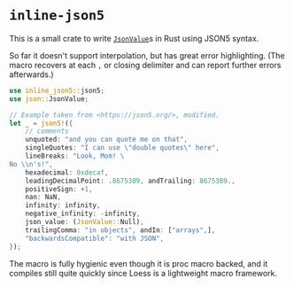 # `inline-json5`

This is a small crate to write [`JsonValue`](https://docs.rs/json/latest/json/enum.JsonValue.html)s in Rust using JSON5 syntax.

So far it doesn't support interpolation, but has great error highlighting.
(The macro recovers at each `,` or closing delimiter and can report further errors afterwards.)

```rust
use inline_json5::json5;
use json::JsonValue;

// Example taken from <https://json5.org/>, modified.
let _ = json5!({
    // comments
    unquoted: "and you can quote me on that",
    singleQuotes: "I can use \"double quotes\" here",
    lineBreaks: "Look, Mom! \
No \\n's!",
    hexadecimal: 0xdecaf,
    leadingDecimalPoint: .8675309, andTrailing: 8675309.,
    positiveSign: +1,
    nan: NaN,
    infinity: infinity,
    negative_infinity: -infinity,
    json_value: (JsonValue::Null),
    trailingComma: "in objects", andIn: ["arrays",],
    "backwardsCompatible": "with JSON",
});
```

The macro is fully hygienic even though it is proc macro backed,
and it compiles still quite quickly since Loess is a lightweight macro framework.
